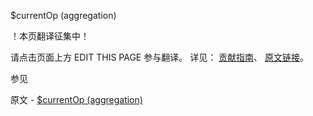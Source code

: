  $currentOp (aggregation)

 ！本页翻译征集中！

请点击页面上方 EDIT THIS PAGE 参与翻译。
详见：
[贡献指南]( https://github.com/JinMuInfo/MongoDB-Manual-zh/blob/master/CONTRIBUTING.md )、
[原文链接](  https://docs.mongodb.com/manual/reference/operator/aggregation/currentOp/  )。

 参见

原文 - [$currentOp (aggregation)]( https://docs.mongodb.com/manual/reference/operator/aggregation/currentOp/ )

